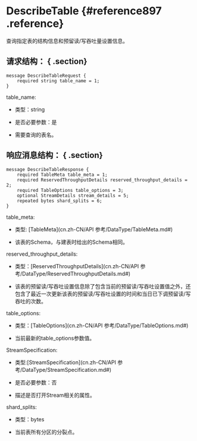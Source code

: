# DescribeTable {#reference897 .reference}

查询指定表的结构信息和预留读/写吞吐量设置信息。

## 请求结构： { .section}

```language-pb
message DescribeTableRequest {
    required string table_name = 1;
}

```

table\_name:

-   类型：string

-   是否必要参数：是

-   需要查询的表名。


## 响应消息结构： { .section}

```language-pb
message DescribeTableResponse {
    required TableMeta table_meta = 1;
    required ReservedThroughputDetails reserved_throughput_details = 2;
    required TableOptions table_options = 3;
    optional StreamDetails stream_details = 5;
    repeated bytes shard_splits = 6;
}

```

table\_meta:

-   类型: [TableMeta](cn.zh-CN/API 参考/DataType/TableMeta.md#) 

-   该表的Schema，与建表时给出的Schema相同。


reserved\_throughput\_details:

-   类型：[ReservedThroughputDetails](cn.zh-CN/API 参考/DataType/ReservedThroughputDetails.md#) 

-   该表的预留读/写吞吐设置信息除了包含当前的预留读/写吞吐设置值之外，还包含了最近一次更新该表的预留读/写吞吐设置的时间和当日已下调预留读/写吞吐的次数。


table\_options:

-   类型：[TableOptions](cn.zh-CN/API 参考/DataType/TableOptions.md#) 

-   当前最新的table\_options参数值。


StreamSpecification:

-   类型:[StreamSpecification](cn.zh-CN/API 参考/DataType/StreamSpecification.md#)

-   是否必要参数：否

-   描述是否打开Stream相关的属性。


shard\_splits:

-   类型：bytes

-   当前表所有分区的分裂点。


